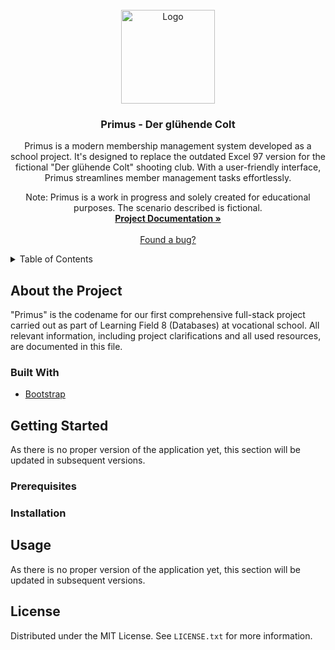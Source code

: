 <br />
<div align="center">
  <a href="https://github.com/theSaschaM/BSFI22D_Primus/">
    <img src="5. Assets/General/Logo - Der glühende Colt 512x512.jpg" alt="Logo" width="150" height="150">
  </a>

  <h3 align="center">Primus - Der glühende Colt</h3>

  <p align="center">
Primus is a modern membership management system developed as a school project. It's designed to replace the outdated Excel 97 version for the fictional "Der glühende Colt" shooting club. With a user-friendly interface, Primus streamlines member management tasks effortlessly.

Note: Primus is a work in progress and solely created for educational purposes. The scenario described is fictional.
    <br />
    <a href="Documentation/Project Primus.md"><strong>Project Documentation »</strong></a>
    <br />
    <br />
		<a href="https://github.com/theSaschaM/BSFI22D_Primus/issues">Found a bug?</a>
  </p>
</div>

<details>
  <summary>Table of Contents</summary>
  <ol>
    <li>
      <a href="#about-the-project">About the Project</a>
      <ul>
        <li><a href="#built-with">Built With</a></li>
      </ul>
    </li>
    <li>
      <a href="#getting-started">Getting Started</a>
      <ul>
        <li><a href="#prerequisites">Prerequisites</a></li>
        <li><a href="#installation">Installation</a></li>
      </ul>
    </li>
    <li><a href="#usage">Usage</a></li>
    <li><a href="#contributing">Contributing</a></li>
    <li><a href="#license">License</a></li>
  </ol>
</details>

## About the Project

"Primus" is the codename for our first comprehensive full-stack project carried out as part of Learning Field 8 (Databases) at vocational school. All relevant information, including project clarifications and all used resources, are documented in this file.

### Built With

* [Bootstrap](https://getbootstrap.com/)

## Getting Started

As there is no proper version of the application yet, this section will be updated in subsequent versions.

### Prerequisites


### Installation


<!-- USAGE EXAMPLES -->
## Usage

As there is no proper version of the application yet, this section will be updated in subsequent versions.

## License

Distributed under the MIT License. See `LICENSE.txt` for more information.
